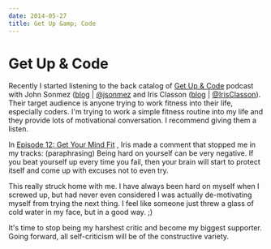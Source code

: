 ```yaml
---
date: 2014-05-27
title: Get Up &amp; Code
---
```

# Get Up & Code

Recently I started listening to the back catalog of [Get Up &amp; Code](http://getupandcode.com/) podcast with John Sonmez ([blog](http://simpleprogrammer.com/) | [@jsonmez](http://twitter.com/jsonmez) and Iris Classon ([blog](http://irisclasson.com/) | [@IrisClasson](http://twitter.com/IrisClasson)). Their target audience is anyone trying to work fitness into their life, especially coders. I'm trying to work a simple fitness routine into my life and they provide lots of motivational conversation. I recommend giving them a listen.

In [Episode 12: Get Your Mind Fit](http://getupandcode.com/2013/07/26/get-up-and-code-012-get-your-mind-fit/) , Iris made a comment that stopped me in my tracks: (paraphrasing) Being hard on yourself can be very negative. If you beat yourself up every time you fail, then your brain will start to protect itself and come up with excuses not to even try.

This really struck home with me. I have always been hard on myself when I screwed up, but had never even considered I was actually de-motivating myself from trying the next thing. I feel like someone just threw a glass of cold water in my face, but in a good way. ;)

It's time to stop being my harshest critic and become my biggest supporter. Going forward, all self-criticism will be of the constructive variety.
